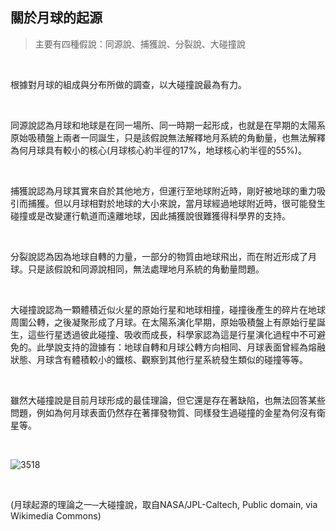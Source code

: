 ## 關於月球的起源

> 主要有四種假說：同源說、捕獲說、分裂說、大碰撞說

<br />

根據對月球的組成與分布所做的調查，以大碰撞說最為有力。

<br />

同源說認為月球和地球是在同一場所、同一時期一起形成，也就是在早期的太陽系原始吸積盤上兩者一同誕生，只是該假說無法解釋地月系統的角動量，也無法解釋為何月球具有較小的核心(月球核心約半徑的17%，地球核心約半徑的55%)。

<br />

捕獲說認為月球其實來自於其他地方，但運行至地球附近時，剛好被地球的重力吸引而捕獲。但以月球相對於地球的大小來說，當月球經過地球附近時，很可能發生碰撞或是改變運行軌道而遠離地球，因此捕獲說很難獲得科學界的支持。

<br />

分裂說認為因為地球自轉的力量，一部分的物質由地球飛出，而在附近形成了月球。只是該假說和同源說相同，無法處理地月系統的角動量問題。

<br />

大碰撞說認為一顆體積近似火星的原始行星和地球相撞，碰撞後產生的碎片在地球周圍公轉，之後凝聚形成了月球。在太陽系演化早期，原始吸積盤上有原始行星誕生，這些行星透過彼此碰撞、吸收而成長，科學家認為這是行星演化過程中不可避免的。此學說支持的證據有：地球自轉和月球公轉方向相同、月球表面曾經為熔融狀態、月球含有體積較小的鐵核、觀察到其他行星系統發生類似的碰撞等等。

<br />

雖然大碰撞說是目前月球形成的最佳理論，但它還是存在著缺陷，也無法回答某些問題，例如為何月球表面仍然存在著揮發物質、同樣發生過碰撞的金星為何沒有衛星等。

<br />

![3518](https://i.imgur.com/IFW2xt0.png)

<br />

(月球起源的理論之一─大碰撞說，取自NASA/JPL-Caltech, Public domain, via Wikimedia Commons)